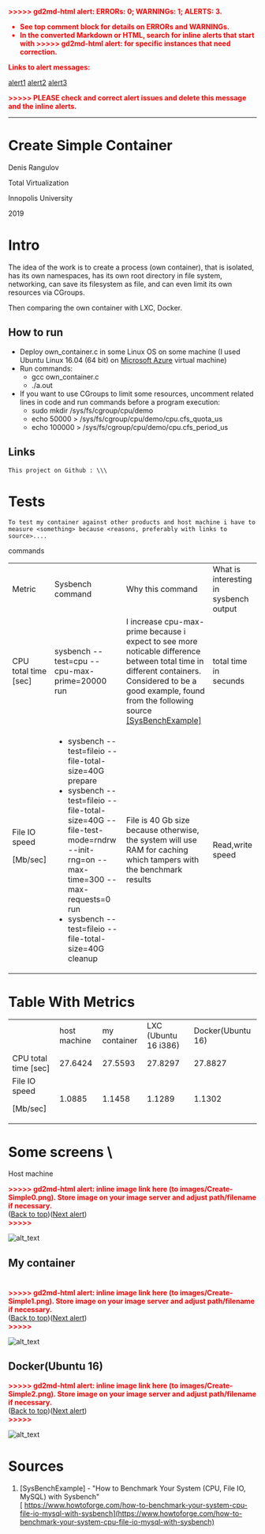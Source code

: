 <!----- Conversion time: 7.63 seconds.


Using this Markdown file:

1. Cut and paste this output into your source file.
2. See the notes and action items below regarding this conversion run.
3. Check the rendered output (headings, lists, code blocks, tables) for proper
   formatting and use a linkchecker before you publish this page.

Conversion notes:

* Docs to Markdown version 1.0β16
* Sat Mar 30 2019 10:52:06 GMT-0700 (PDT)
* Source doc: https://docs.google.com/open?id=179j5WrBL2yrSvJvUSekFPf9X5dXi9BrTff4ijlrK1lk
* This document has images: check for >>>>>  gd2md-html alert:  inline image link in generated source and store images to your server.

WARNING:
You have 6 H1 headings. You may want to use the "H1 -> H2" option to demote all headings by one level.

----->


<p style="color: red; font-weight: bold">>>>>>  gd2md-html alert:  ERRORs: 0; WARNINGs: 1; ALERTS: 3.</p>
<ul style="color: red; font-weight: bold"><li>See top comment block for details on ERRORs and WARNINGs. <li>In the converted Markdown or HTML, search for inline alerts that start with >>>>>  gd2md-html alert:  for specific instances that need correction.</ul>

<p style="color: red; font-weight: bold">Links to alert messages:</p><a href="#gdcalert1">alert1</a>
<a href="#gdcalert2">alert2</a>
<a href="#gdcalert3">alert3</a>

<p style="color: red; font-weight: bold">>>>>> PLEASE check and correct alert issues and delete this message and the inline alerts.<hr></p>



# Create Simple Container

Denis Rangulov

Total Virtualization

Innopolis University

2019


# Intro

The idea of the work is to create a process (own container), that is isolated, has its own namespaces, has its own root directory in file system, networking, can save its filesystem as file, and can even limit its own resources via CGroups. 

Then comparing the own container with LXC, Docker.


## How to run



*   Deploy own_container.c in some Linux OS on some machine (I used Ubuntu Linux 16.04 (64 bit) on [Microsoft Azure](https://cloud.mts.ru/) virtual machine)
*   Run commands:
    *   gcc own_container.c
    *   ./a.out
*   If you want to use CGroups to limit some resources, uncomment related lines in code and run commands before a program execution:
    *   sudo mkdir /sys/fs/cgroup/cpu/demo
    *   echo 50000 > /sys/fs/cgroup/cpu/demo/cpu.cfs_quota_us
    *   echo 100000 > /sys/fs/cgroup/cpu/demo/cpu.cfs_period_us


## Links

	This project on Github : \\\


# Tests

	To test my container against other products and host machine i have to measure <something> because <reasons, preferably with links to source>....

commands


<table>
  <tr>
   <td>Metric 
   </td>
   <td>Sysbench command
   </td>
   <td>Why this command
   </td>
   <td>What is interesting in sysbench output
   </td>
  </tr>
  <tr>
   <td>CPU total time [sec]
   </td>
   <td>sysbench --test=cpu --cpu-max-prime=20000 run
   </td>
   <td>I increase cpu-max-prime because i expect to see more noticable difference between total time in different containers. Considered to be a good example, found from the following ​ source<a href="https://www.howtoforge.com/how-to-benchmark-your-system-cpu-file-io-mysql-with-sysbench"> [SysBenchExample]</a>
   </td>
   <td>total time in secunds 
   </td>
  </tr>
  <tr>
   <td>File IO speed 
<p>
[Mb/sec]
   </td>
   <td>
<ul>

<li>sysbench --test=fileio --file-total-size=40G prepare

<li>sysbench --test=fileio --file-total-size=40G --file-test-mode=rndrw --init-rng=on --max-time=300 --max-requests=0 run

<li>sysbench --test=fileio --file-total-size=40G cleanup
</li>
</ul>
   </td>
   <td>File is 40 Gb size because otherwise, the system will use RAM for caching which tampers with the benchmark results
   </td>
   <td>Read,write speed
   </td>
  </tr>
</table>



# Table With Metrics


<table>
  <tr>
   <td>
   </td>
   <td>host machine
   </td>
   <td>my container
   </td>
   <td>LXC (Ubuntu 16 i386)
   </td>
   <td>Docker(Ubuntu 16)
   </td>
  </tr>
  <tr>
   <td>CPU  total time [sec]
   </td>
   <td>27.6424
   </td>
   <td>27.5593
   </td>
   <td>27.8297
   </td>
   <td>27.8827
   </td>
  </tr>
  <tr>
   <td>File IO speed
<p>
[Mb/sec]
   </td>
   <td>1.0885 
   </td>
   <td>1.1458
   </td>
   <td>1.1289
   </td>
   <td>1.1302
   </td>
  </tr>
</table>



# Some screens \
Host machine



<p id="gdcalert1" ><span style="color: red; font-weight: bold">>>>>>  gd2md-html alert: inline image link here (to images/Create-Simple0.png). Store image on your image server and adjust path/filename if necessary. </span><br>(<a href="#">Back to top</a>)(<a href="#gdcalert2">Next alert</a>)<br><span style="color: red; font-weight: bold">>>>>> </span></p>


![alt_text](images/Create-Simple0.png "image_tooltip")



## My container


# 

<p id="gdcalert2" ><span style="color: red; font-weight: bold">>>>>>  gd2md-html alert: inline image link here (to images/Create-Simple1.png). Store image on your image server and adjust path/filename if necessary. </span><br>(<a href="#">Back to top</a>)(<a href="#gdcalert3">Next alert</a>)<br><span style="color: red; font-weight: bold">>>>>> </span></p>


![alt_text](images/Create-Simple1.png "image_tooltip")



## Docker(Ubuntu 16)



<p id="gdcalert3" ><span style="color: red; font-weight: bold">>>>>>  gd2md-html alert: inline image link here (to images/Create-Simple2.png). Store image on your image server and adjust path/filename if necessary. </span><br>(<a href="#">Back to top</a>)(<a href="#gdcalert4">Next alert</a>)<br><span style="color: red; font-weight: bold">>>>>> </span></p>


![alt_text](images/Create-Simple2.png "image_tooltip")



# Sources



1. [SysBenchExample] - "How to Benchmark Your System (CPU, File IO, MySQL) with Sysbench" \
[ https://www.howtoforge.com/how-to-benchmark-your-system-cpu-file-io-mysql-with-sysbench](https://www.howtoforge.com/how-to-benchmark-your-system-cpu-file-io-mysql-with-sysbench) 

<!-- Docs to Markdown version 1.0β16 -->
